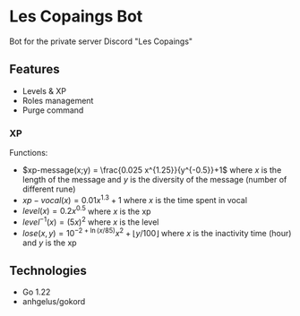 # Les Copaings Bot

Bot for the private server Discord "Les Copaings"

## Features

- Levels & XP
- Roles management
- Purge command

### XP

Functions:
- $xp-message(x;y) = \frac{0.025 x^{1.25}}{y^{-0.5}}+1$ where $x$ is the length of the message and $y$ is the diversity of the 
message (number of different rune)
- $xp-vocal(x)=0.01 x^{1.3}+1$ where $x$ is the time spent in vocal
- $level(x)=0.2 x^{0.5}$ where $x$ is the xp
- $level^{-1}(x)=(5x)^2$ where $x$ is the level
- $lose(x,y)= 10^{-2+\ln(x/85)}x^2+\lfloor y/100 \rfloor$ where $x$ is the inactivity time (hour) and $y$ is the xp

## Technologies

- Go 1.22
- anhgelus/gokord
